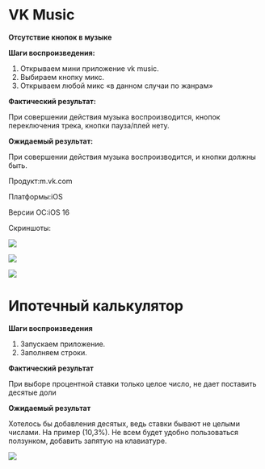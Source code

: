 # VK Music

**Отсутствие кнопок в музыке**

**Шаги воспроизведения:**

1) Открываем мини приложение vk music. 
2) Выбираем кнопку микс. 
3) Открываем любой микс «в данном случаи по жанрам»

**Фактический результат:**

При совершении действия музыка воспроизводится, кнопок переключения трека, кнопки пауза/плей нету.

**Ожидаемый результат:**

При совершении действия музыка воспроизводится, и кнопки должны быть.

Продукт:m.vk.com

Платформы:iOS

Версии ОС:iOS 16

Скриншоты:

![](https://github.com/igor260689/Screenshots/blob/main/photo_2022-11-04_18-10-24.jpg)

![](https://github.com/igor260689/Screenshots/blob/main/photo_2022-11-04_18-10-25%20(2).jpg)

![](https://github.com/igor260689/Screenshots/blob/main/photo_2022-11-04_18-10-25.jpg)


# Ипотечный калькулятор

**Шаги воспроизведения**

1) Запускаем приложение. 
2) Заполняем строки.

**Фактический результат**

При выборе процентной ставки только целое число, не дает поставить десятые доли

**Ожидаемый результат**

Хотелось бы добавления десятых, ведь ставки бывают не целыми числами. На пример (10,3%). Не всем будет удобно пользоваться ползунком, добавить запятую на клавиатуре.

![](https://github.com/igor260689/Screenshots/blob/main/photo_2022-11-04_18-12-55.jpg)
